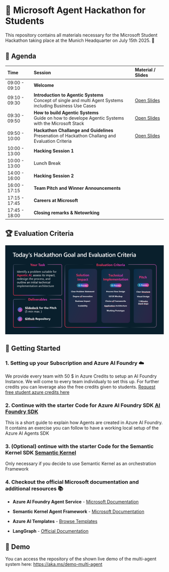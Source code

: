 # 🤖 Microsoft Agent Hackathon for Students

This repository contains all materials necessary for the Microsoft Student Hackathon taking place at the Munich Headquarter on July 15th 2025. 🚀


## 📅 Agenda

| **Time** | **Session** | **Material / Slides** |
|:---------|:-----------|:---------------------|
| 09:00 - 09:10 | **Welcome**|  |
| 09:10 - 09:30 | **Introduction to Agentic Systems**<br>Concept of single and multi Agent Systems including Business Use Cases | [Open Slides](Slides/Agentic_AI.pdf) |
| 09:30 - 09:50 | **How to build Agentic Systems**<br>Guide on how to develope Agentic Systems with the Microsoft Stack | [Open Slides](Slides/How_to_build_agents.pdf) |
| 09:50 - 10:00 | **Hackathon Challange and Guidelines**<br> Presenation of Hackathon Challang and Evaluation Criteria | [Open Slides](Slides/Challange_Details.pdf) |
| 10:00 - 13:00 | **Hacking Session 1** | |
| 10:00 - 13:00 | <span style="font-weight:bold; color:#555;">Lunch Break</span> |  |
| 14:00 - 16:00 | **Hacking Session 2** |  |
| 16:00 - 17:15 | **Team Pitch and Winner Announcements** |  |
| 17:15 - 17:45 | **Careers at Microsoft** |  |
| 17:45 - 18:00 | **Closing remarks & Netowrking** |  |


## 🏆 Evaluation Criteria

![alt text](Media/hackathon_guidelines.png)

## 🚀 Getting Started

### 1.  Setting up your Subscription and Azure AI Foundry ☁️

We provide every team with 50 $ in Azure Credits to setup an AI Foundry Instance. We will come to every team individualy to set this up. For further credits you can leverage also the free credits given to students. [Request free student azure credits here](https://azure.microsoft.com/en-us/free/students#:~:text=Start%20free%20with%20%24100%20credit%20to%20use%20in,get%20%24100%20credit%20and%20free%20services%E2%80%94just%20like%20before.?msockid=1dbbfc39330560290369e9af326e61ff)

### 2. Continue with the starter Code for Azure AI Foundry SDK [AI Foundry SDK](./AI-Foundry-SDK/) 

This is a short guide to explain how Agents are created in Azure AI Foundry. It contains an exercise you can follow to have a working local setup of the Azure AI Agents SDK

### 3. (Optional) ontinue with the starter Code for the Semantic Kernel SDK [Semantic Kernel](./Semantic-Kernel-SDK/)

Only necessary if you decide to use Semantic Kernel as an orchestration Framework

### 4. Checkout the official Microsoft documentation and additional resources 📚

- **Azure AI Foundry Agent Service** - [Microsoft Documentation](https://learn.microsoft.com/en-us/azure/ai-foundry/agents/overview)

- **Semantic Kernel Agent Framework** - [Microsoft Documentation](https://learn.microsoft.com/en-us/semantic-kernel/frameworks/agent/?pivots=programming-language-python)

- **Azure AI Templates** - [Browse Templates](https://azure.github.io/ai-app-templates/)

- **LangGraph** - [Official Documentation](https://www.langchain.com/langgraph)

## 🎥 Demo

You can access the repository of the shown live demo of the multi-agent system here: https://aka.ms/demo-multi-agent
